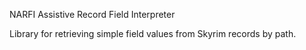 NARFI Assistive Record Field Interpreter

Library for retrieving simple field values from Skyrim records by path.